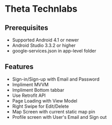 # Theta Technlabs


## Prerequisites
* Supported Android 4.1 or newer
* Android Studio 3.3.2 or higher
* google-services.json in app-level folder

## Features
* Sign-in/Sign-up with Email and Password
* Impliment MVVM
* Impliment Bottom tabbar
* Use Retrofit API
* Page Loading with View Model
* Right Swipe for Edit/Delete
* Map Screen with current static map pin
* Profile screen with User's Email and Sign out



